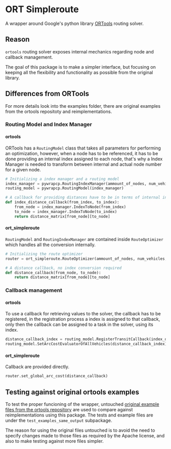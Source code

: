 # ORT Simpleroute

A wrapper around Google's python library [ORTools](https://github.com/google/or-tools) routing solver.

## Reason

`ortools` routing solver exposes internal mechanics regarding node and callback management.

The goal of this package is to make a simpler interface, but focusing on keeping all the flexibility and functionality as possible from the original library.

## Differences from ORTools

For more details look into the examples folder, there are original examples from the ortools repositoty and reimplementations.

### Routing Model and Index Manager

#### ortools
ORTools has a `RoutingModel` class that takes all parameters for performing an optimization, however, when a node has to be referenced, it has to be done providing an internal index assigned to each node, that's why a Index Manager is needed to transform between internal and actual node number for a given node.

```python
# Initializing a index manager and a routing model
index_manager = pywrapcp.RoutingIndexManager(ammount_of_nodes, num_vehicles, depot)
routing_model = pywrapcp.RoutingModel(index_manager)

# A callback for providing distances have to be in terms of internal indexes
def index_distance_callback(from_index, to_index):
    from_node = index_manager.IndexToNode(from_index)
    to_node = index_manager.IndexToNode(to_index)
    return distance_matrix[from_node][to_node]
```

#### ort_simpleroute

`RoutingModel` and `RoutingIndexManager` are contained inside `RouteOptimizer` which handles all the conversion internally.

```python
# Initializing the route optimizer
router = ort_simpleroute.RouteOptimizer(ammount_of_nodes, num_vehicles, depot)

# A distance callback, no index conversion required
def distance_callback(from_node, to_node):
    return distance_matrix[from_node][to_node]
```
### Callback management

#### ortools

To use a callback for retrieving values to the solver, the callback has to be registered, in the registration process a index is assigned to that callback, only then the callback can be assigned to a task in the solver, using its index.

```python
distance_callback_index = routing_model.RegisterTransitCallback(index_distance_callback)
routing_model.SetArcCostEvaluatorOfAllVehicles(distance_callback_index)
```

#### ort_simpleroute

Callback are provided directly.

```python
router.set_global_arc_cost(distance_callback)
```
## Testing against original ortools examples

To test the proper funcioning of the wrapper, untouched [original example files from the ortools repository](https://github.com/google/or-tools/tree/stable/ortools/constraint_solver/samples) are used to compare against reimplementations using this package. The tests and example files are under the `test_examples_same_output` subpackage.

The reason for using the original files untouched is to avoid the need to specify changes made to those files as required by the Apache license, and also to make testing against more files simpler.
